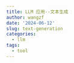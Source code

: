 ```yaml
---
title: LLM 应用--文本生成
author: wangzf
date: '2024-06-12'
slug: text-generation
categories:
  - llm
tags:
  - tool
---
```

